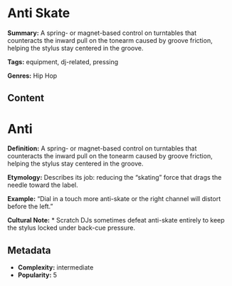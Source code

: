 # Anti Skate

**Summary:** A spring- or magnet-based control on turntables that counteracts the inward pull on the tonearm caused by groove friction, helping the stylus stay centered in the groove.

**Tags:** equipment, dj-related, pressing

**Genres:** Hip Hop

## Content

# Anti

**Definition:** A spring- or magnet-based control on turntables that counteracts the inward pull on the tonearm caused by groove friction, helping the stylus stay centered in the groove.

**Etymology:** Describes its job: reducing the “skating” force that drags the needle toward the label.

**Example:** “Dial in a touch more anti-skate or the right channel will distort before the left.”

**Cultural Note:** * Scratch DJs sometimes defeat anti-skate entirely to keep the stylus locked under back-cue pressure.

## Metadata

- **Complexity:** intermediate
- **Popularity:** 5
